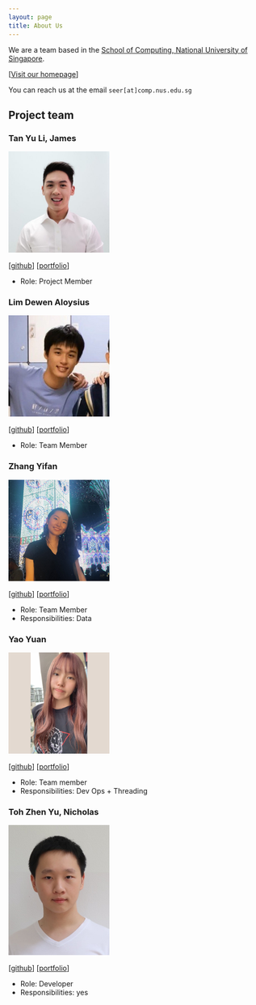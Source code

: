 ```yaml
---
layout: page
title: About Us
---
```


We are a team based in the [School of Computing, National University of Singapore](http://www.comp.nus.edu.sg).

[[Visit our homepage](https://ay2021s1-cs2103t-t15-1.github.io/tp/)]

You can reach us at the email `seer[at]comp.nus.edu.sg`

## Project team

### Tan Yu Li, James

<img src="images/iamjamestan.png" width="200px">

[[github](https://github.com/iamjamestan)]
[[portfolio](team/iamjamestan.md)]

* Role: Project Member

### Lim Dewen Aloysius

<img src="images/pooty3.png" width="200px">

[[github](http://github.com/pooty3)]
[[portfolio](team/pooty3.md)]

* Role: Team Member

### Zhang Yifan

<img src="images/theyifan.png" width="200px">

[[github](http://github.com/theyifan)] [[portfolio](team/theyifan.md)]

* Role: Team Member
* Responsibilities: Data

### Yao Yuan

<img src="images/ya0-yuan.png" width="200px">

[[github](http://github.com/ya0-yuan)]
[[portfolio](team/ya0-yuan.md)]

* Role: Team member
* Responsibilities: Dev Ops + Threading

### Toh Zhen Yu, Nicholas

<img src="images/nicktohzyu.png" width="200px">

[[github](http://github.com/nicktohzyu)]
[[portfolio](team/nicktohzyu.md)]

* Role: Developer
* Responsibilities: yes

